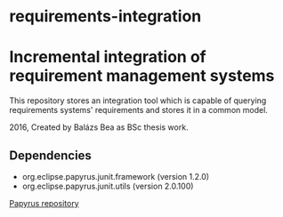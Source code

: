 # requirements-integration
# Incremental integration of requirement management systems

This repository stores an integration tool which is capable of querying requirements systems' requirements and stores it in a common model.

2016, Created by Balázs Bea as BSc thesis work.

## Dependencies
* org.eclipse.papyrus.junit.framework (version 1.2.0)
* org.eclipse.papyrus.junit.utils (version 2.0.100)

[Papyrus repository](http://git.eclipse.org/c/papyrus/org.eclipse.papyrus.git/)
